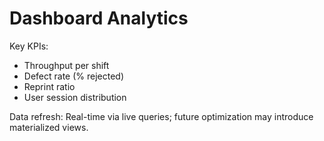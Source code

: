 # Dashboard Analytics

Key KPIs:
- Throughput per shift
- Defect rate (% rejected)
- Reprint ratio
- User session distribution

Data refresh: Real-time via live queries; future optimization may introduce materialized views.
